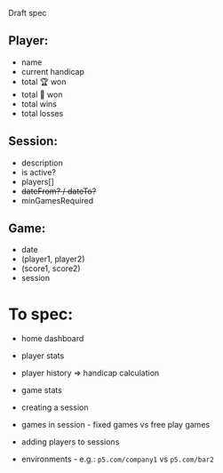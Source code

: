 Draft spec

## Player: 
 - name
 - current handicap
 - total 🏆 won
 - total 💩 won
 - total wins
 - total losses   

## Session: 
 * description
 * is active?
 * players[]
 * ~~dateFrom? / dateTo?~~
 * minGamesRequired

## Game: 
 * date
 * (player1, player2)
 * (score1, score2)
 * session



# To spec:
* home dashboard
* player stats
* player history => handicap calculation
* game stats

* creating a session

* games in session - fixed games vs free play games

* adding players to sessions

* environments - e.g.: `p5.com/company1` vs `p5.com/bar2` 
